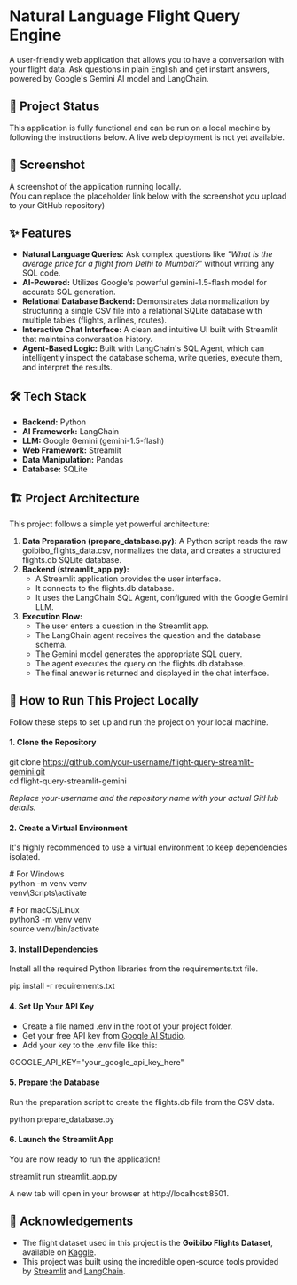 # **Natural Language Flight Query Engine**

A user-friendly web application that allows you to have a conversation with your flight data. Ask questions in plain English and get instant answers, powered by Google's Gemini AI model and LangChain.

## **🔴 Project Status**

This application is fully functional and can be run on a local machine by following the instructions below. A live web deployment is not yet available.

## **📸 Screenshot**

A screenshot of the application running locally.  
(You can replace the placeholder link below with the screenshot you upload to your GitHub repository)

## **✨ Features**

* **Natural Language Queries:** Ask complex questions like *"What is the average price for a flight from Delhi to Mumbai?"* without writing any SQL code.  
* **AI-Powered:** Utilizes Google's powerful gemini-1.5-flash model for accurate SQL generation.  
* **Relational Database Backend:** Demonstrates data normalization by structuring a single CSV file into a relational SQLite database with multiple tables (flights, airlines, routes).  
* **Interactive Chat Interface:** A clean and intuitive UI built with Streamlit that maintains conversation history.  
* **Agent-Based Logic:** Built with LangChain's SQL Agent, which can intelligently inspect the database schema, write queries, execute them, and interpret the results.

## **🛠️ Tech Stack**

* **Backend:** Python  
* **AI Framework:** LangChain  
* **LLM:** Google Gemini (gemini-1.5-flash)  
* **Web Framework:** Streamlit  
* **Data Manipulation:** Pandas  
* **Database:** SQLite

## **🏗️ Project Architecture**

This project follows a simple yet powerful architecture:

1. **Data Preparation (prepare\_database.py):** A Python script reads the raw goibibo\_flights\_data.csv, normalizes the data, and creates a structured flights.db SQLite database.  
2. **Backend (streamlit\_app.py):**  
   * A Streamlit application provides the user interface.  
   * It connects to the flights.db database.  
   * It uses the LangChain SQL Agent, configured with the Google Gemini LLM.  
3. **Execution Flow:**  
   * The user enters a question in the Streamlit app.  
   * The LangChain agent receives the question and the database schema.  
   * The Gemini model generates the appropriate SQL query.  
   * The agent executes the query on the flights.db database.  
   * The final answer is returned and displayed in the chat interface.

## **🚀 How to Run This Project Locally**

Follow these steps to set up and run the project on your local machine.

#### **1\. Clone the Repository**

git clone https://github.com/your-username/flight-query-streamlit-gemini.git  
cd flight-query-streamlit-gemini

*Replace your-username and the repository name with your actual GitHub details.*

#### **2\. Create a Virtual Environment**

It's highly recommended to use a virtual environment to keep dependencies isolated.

\# For Windows  
python \-m venv venv  
venv\\Scripts\\activate

\# For macOS/Linux  
python3 \-m venv venv  
source venv/bin/activate

#### **3\. Install Dependencies**

Install all the required Python libraries from the requirements.txt file.

pip install \-r requirements.txt

#### **4\. Set Up Your API Key**

* Create a file named .env in the root of your project folder.  
* Get your free API key from [Google AI Studio](https://aistudio.google.com/).  
* Add your key to the .env file like this:

GOOGLE\_API\_KEY="your\_google\_api\_key\_here"

#### **5\. Prepare the Database**

Run the preparation script to create the flights.db file from the CSV data.

python prepare\_database.py

#### **6\. Launch the Streamlit App**

You are now ready to run the application\!

streamlit run streamlit\_app.py

A new tab will open in your browser at http://localhost:8501.

## **🙏 Acknowledgements**

* The flight dataset used in this project is the **Goibibo Flights Dataset**, available on [Kaggle](https://www.kaggle.com/datasets/iamavyukt/goibibo-flight-data).  
* This project was built using the incredible open-source tools provided by [Streamlit](https://streamlit.io/) and [LangChain](https://www.langchain.com/).